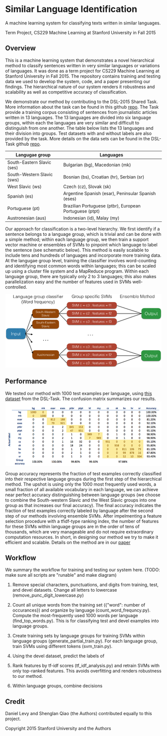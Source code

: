# Similar Language Identification

A machine learning system for classifying texts written in similar languages.

Term Project, CS229 Machine Learning at Stanford University in Fall 2015

## Overview

This is a machine learning system that demonstrates a novel hierarchical method to classify sentences written in very similar languages or variations of languages. It was done as a term project for CS229 Machine Learning at Stanford University in Fall 2015. The repository contains training and testing data we used to develop the system, code, and a paper presenting our findings. The hierarchical nature of our system renders it robustness and scalability as well as competitive accuracy of classification.

We demonstrate our method by contributing to the DSL-2015 Shared Task. More information about the task can be found in this github [repo](https://github.com/Simdiva/DSL-Task/tree/master/data/DSLCC-v2.0/). The Task provide a training corpus consisting of sentences from journalistic articles written in 13 languages. The 13 languages are divided into six language groups, within each the languages are very similar and difficult to distinguish from one another. The table below lists the 13 languages and their division into groups. Test datasets with and without labels are also provided by the task. More details on the data sets can be found in the DSL-Task github [repo](https://github.com/Simdiva/DSL-Task/blob/master/data/DSLCC-v2.0/train-dev/README.md). 

| Langugae group             | Languages                                               |
| -------------------------- | ------------------------------------------------------- |
| South-Eastern Slavic (ses) | Bulgarian (bg), Macedonian (mk)                         |
| South-Western Slavic (sws) | Bosnian (bs), Croatian (hr), Serbian (sr)               |
| West Slavic (ws)           | Czech (cz), Slovak (sk)                                 |
| Spanish (es)               | Argentine Spanish (esar), Peninsular Spanish (eses)     |
| Portuguese (pt)            | Brazilian Portuguese (ptbr), European Portuguese (ptpt) |
| Austronesian (aus)         | Indonesian (id), Malay (my)                             |


Our approach for classification is a two-level hierarchy. We first identify if a sentence belongs to a language group, which is trivial and can be done with a simple method; within each language group, we then train a support vector machine or ensembles of SVMs to pinpoint which language to label the sentence (see schematic below). This method is easily scalable to include tens and hundreds of languages and incorporate more training data. At the langugae group level, training the classifier involves word-counting and identifying most common words within languages; this can be scaled up using a cluster file system and a MapReduce program. Within each language group, there are typically only 2 to 3 languages; this also makes parallelization easy and the number of features used in SVMs well-controlled.

![schematic](https://github.com/shenglan0407/Similar_language_identification/blob/master/writing/schema.jpeg)

## Performance
We tested our method with 1000 test examples per language, using [this dataset](https://github.com/Simdiva/DSL-Task/blob/master/data/DSLCC-v2.0/gold/test-gold.txt) from the DSL-Task. The confusion matrix summarizes our results.
![confusion matrix](https://github.com/shenglan0407/Similar_language_identification/blob/master/writing/Final_confusion_matrix.png)

Group accuracy represents the fraction of test examples correctly classified into their respective language groups during the first step of the hierarchical method. The upshot is using only the 1000 most frequently used words, a small fraction of all available vocabulary in each language, we can achieve near perfect accuracy distinguishing between language groups (we choose to combine the South-western Slavic and the West Slavic groups into one group as that increases our final accuracy). The final accuracy indicates the fraction of test examples correctly labeled by language after the second step of our methods involving ensemble SVMs. After impelmenting a feature selection procedure with a tfidf-type ranking index, the number of features for these SVMs within language groups are in the order of tens of thousands, which are very manageable and do not require extraordinary computation resources. In short, in designing our method we try to make it efficient and scalable. Details on the method are in our [paper](https://github.com/shenglan0407/Similar_language_identification/blob/master/writing/final.pdf)


## Workflow
We summary the workflow for training and testing our system here. (TODO: make sure all scripts are "runable" and make diagram)

1. Remove special characters, punctuations, and digits from training, test, and devel datasets. Change all letters to lowercase (remove_punc_digit_lowercase.py)
 
2. Count all unique words from the training set ({"word": number of occurances}) and organize by language (count_word_frequncy.py). Compute the most-frequently used 1000 words per language (find_top_words.py). This is for classifying test and devel examples into language groups.

3. Create training sets by language groups for training SVMs within language groups (generate_partial_train.py). For each language group, train SVMs using different tokens (svm_train.py).

4. Using the devel dataset, predict the labels of  

4. Rank features by tf-idf scores (tf_idf_analysis.py) and retrain SVMs with only top-ranked features. This avoids overfitting and renders robustness to our method.

5. Within language groups, combine decisions  

## Credit
Daniel Levy and Shenglan Qiao (the Authors) contributed equally to this project.

Copyright 2015 Stanford University and the Authors
